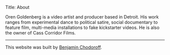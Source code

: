 Title: About

Oren Goldenberg is a video artist and producer based in Detroit. His work ranges from experimental dance to political satire, social documentary to feature film, multi-media installations to fake kickstarter videos. He is also the owner of Cass Corridor Films.


---

This website was built by [Benjamin Chodoroff](https://detriot.org).
